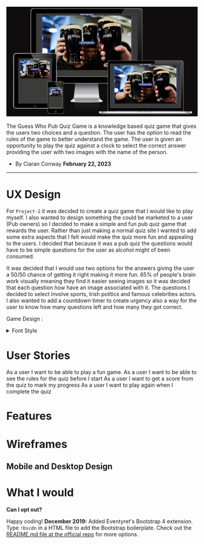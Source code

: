 ![Website on 4 different devices](/readMe_images/amIresponsive.jpg "Responsive Design")

The Guess Who Pub Quiz Game is a knowledge based quiz game that gives the users two choices and a question. The user has the option to read the rules of the game to better understand the game. The user is given an opportunity to play the quiz against a clock to select the correct answer providing the user with two images with the name of the person.

- By Ciaran Conway 
  **February 22, 2023**
  
- - - -
# UX Design

For `Project-2` it was decided to create a quiz game that I would like to play myself. I also wanted to design something the could be marketed to a user (Pub owners) so I decided to make a simple and fun pub quiz game that rewards the user. Rather than just making a normal quiz site I wanted to add some extra aspects that I felt would make the quiz more fun and appealing to the users. I decided that because it was a pub quiz the questions would have to be simple questions for the user as alcohol might of been consumed. 

It was decided that I would use two options for the answers giving the user a 50/50 chance of getting it right making it more fun. 65% of people's brain work visually meaning they find it easier seeing images so it was decided that each question how have an image associated with it. The questions I decided to select involve sports, Irish politics and famous celebrities actors. I also wanted to add a countdown timer to create urgency also a way for the user to know how many questions left and how many they got correct.
 
Game Design : <details>
           <summary>Font Style</summary>
           <p>The font style that I decided to use was from google fonts Oswald and sans-serif were used.</p>
           <summary>Colors Used</summary>
           <p>The color scheme I decided on was a dark background color a light shaded black and a bright vibrant blue color to stand out. As this is a single page game the background is constant for the entire website including for pop up modals.</p>
           <summary>Images</summary>
           <p>The images on this site are used were all made to be the same size and were got from Wikipedia.</p>
         </details>

# User Stories

As a user I want to be able to play a fun game.
As a user I want to be able to see the rules for the quiz before I start
As a user I want to get a score from the quiz to mark my progress 
As a user I want to play again when I complete the quiz

# Features

# Wireframes
## Mobile and Desktop Design



# What I would 

**Can I opt out?**



Happy coding!
**December 2019:** Added Eventyret's Bootstrap 4 extension. Type `!bscdn` in a HTML file to add the Bootstrap boilerplate. Check out the <a href="https://github.com/Eventyret/vscode-bcdn" target="_blank">README.md file at the official repo</a> for more options.